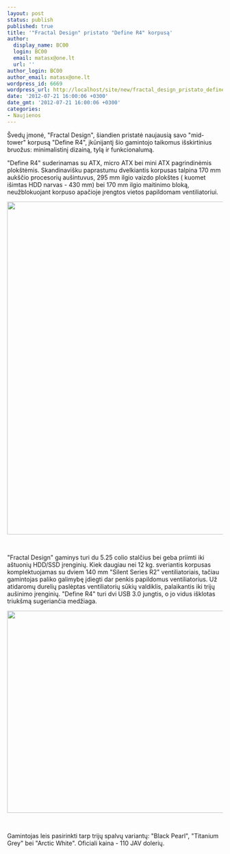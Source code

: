 ```yaml
---
layout: post
status: publish
published: true
title: '"Fractal Design" pristato "Define R4" korpusą'
author:
  display_name: BC00
  login: BC00
  email: matasx@one.lt
  url: ''
author_login: BC00
author_email: matasx@one.lt
wordpress_id: 6669
wordpress_url: http://localhost/site/new/fractal_design_pristato_define_r4_korpusa/
date: '2012-07-21 16:00:06 +0300'
date_gmt: '2012-07-21 16:00:06 +0300'
categories:
- Naujienos
---
```

<p>
	&Scaron;vedų įmonė, &quot;Fractal Design&quot;, &scaron;iandien pristatė naujausią savo &quot;mid-tower&quot; korpusą &quot;Define R4&quot;, įkūnijantį &scaron;io gamintojo taikomus i&scaron;skirtinius bruožus: minimalistinį dizainą, tylą ir funkcionalumą.</p>
<p>
	&quot;Define R4&quot; suderinamas su ATX, micro ATX bei mini ATX pagrindinėmis plok&scaron;tėmis. Skandinavi&scaron;ku paprastumu dvelkiantis korpusas talpina 170 mm auk&scaron;čio procesorių au&scaron;intuvus, 295 mm ilgio vaizdo plok&scaron;tes ( kuomet i&scaron;imtas HDD narvas - 430 mm) bei 170 mm ilgio maitinimo bloką, neužblokuojant korpuso apačioje įrengtos vietos papildomam ventiliatoriui.</p>
<p>
	<img alt="" src="http://technews.lt/userfiles/definer4.jpg" style="width: 520px; height: 777px;" /></p>
<p>
	&nbsp;</p>
<p>
	&quot;Fractal Design&quot; gaminys turi du 5.25 colio stalčius bei geba priimti iki a&scaron;tuonių HDD/SSD įrenginių. Kiek daugiau nei 12 kg. sveriantis korpusas komplektuojamas su dviem 140 mm &quot;Silent Series R2&quot; ventiliatoriais, tačiau gamintojas paliko galimybę įdiegti dar penkis papildomus ventiliatorius. Už atidaromų durelių paslėptas ventiliatorių sūkių valdiklis, palaikantis iki trijų au&scaron;inimo įrenginių. &quot;Define R4&quot; turi dvi USB 3.0 jungtis, o jo vidus i&scaron;klotas triuk&scaron;mą sugeriančia medžiaga.</p>
<p>
	<img alt="" src="http://technews.lt/userfiles/definer41.jpg" style="width: 520px; height: 472px;" /></p>
<p>
	&nbsp;</p>
<p>
	Gamintojas leis pasirinkti tarp trijų spalvų variantų: &quot;Black Pearl&quot;, &quot;Titanium Grey&quot; bei &quot;Arctic White&quot;. Oficiali kaina - 110 JAV dolerių.</p>
